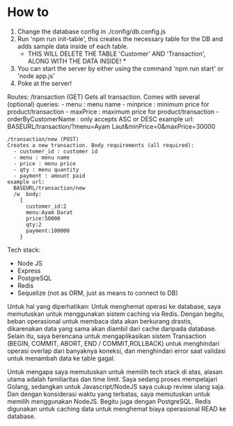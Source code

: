 # How to

  1. Change the database config in ./config/db.config.js
  2. Run 'npm run init-table', this creates the necessary table for the DB and adds sample data inside of each table.
      * THIS WILL DELETE THE TABLE 'Customer' AND 'Transaction', ALONG WITH THE DATA INSIDE! *
  3. You can start the server by either using the command 'npm run start' or 'node app.js'
  4. Poke at the server!

  Routes:
    /transaction (GET)
    Gets all transaction. Comes with several (optional) queries:
      - menu : menu name
      - minprice : minimum price for product/transaction
      - maxPrice : maximum price for product/transaction
      - orderByCustomerName : only accepts ASC or DESC
    example url:
      BASEURL/transaction/?menu=Ayam Laut&minPrice=0&maxPrice=30000

    /transaction/new (POST)
    Creates a new transaction. Body requirements (all required):
      - customer_id : customer id
      - menu : menu name
      - price : menu price
      - qty : menu quantity
      - payment : amount paid
    example url:
      BASEURL/transaction/new
      /w  body:
        {
          customer_id:2
          menu:Ayam Darat
          price:50000
          qty:2
          payment:100000
        }

Tech stack:

* Node JS
* Express
* PostgreSQL
* Redis
* Sequelize (not as ORM, just as means to connect to DB)

Untuk hal yang diperhatikan:
Untuk menghemat operasi ke database, saya memutuskan untuk menggunakan sistem caching via Redis. Dengan begitu, beban operasional untuk membaca data akan berkurang drastis, dikarenakan data yang sama akan diambil dari cache daripada database.
Selain itu, saya berencana untuk mengaplikasikan sistem Transaction (BEGIN, COMMIT, ABORT, END / COMMIT,ROLLBACK) untuk menghindari operasi overlap dari banyaknya koneksi, dan menghindari error saat validasi untuk menambah data ke table gagal.

Untuk mengapa saya memutuskan untuk memilih tech stack di atas, alasan utama adalah familiaritas dan time limit. Saya sedang proses mempelajari Golang, sedangkan untuk Javascript/NodeJS saya cukup review ulang saja. Dan dengan konsiderasi waktu yang terbatas, saya memutuskan untuk memilih menggunakan NodeJS. Begitu juga dengan PostgreSQL. Redis digunakan untuk caching data untuk menghemat biaya operasional READ ke database.
